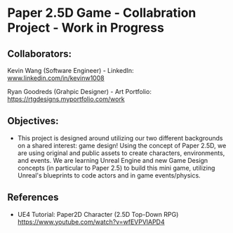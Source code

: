 # Paper 2.5D Game - Collabration Project - Work in Progress

## Collaborators:

Kevin Wang (Software Engineer) - LinkedIn: www.linkedin.com/in/kevinw1008

   
Ryan Goodreds (Grahpic Designer) - Art Portfolio: https://rtgdesigns.myportfolio.com/work


## Objectives:
- This project is designed around utilizing our two different backgrounds on a shared interest: game design! Using the concept of Paper 2.5D, we are using original and public assets to create characters, environments, and events. We are learning Unreal Engine and new Game Design concepts (in particular to Paper 2.5) to build this mini game, utilizing Unreal's blueprints to code actors and in game events/physics. 

## References
- UE4 Tutorial: Paper2D Character (2.5D Top-Down RPG) https://www.youtube.com/watch?v=wfEVPVlAPD4





